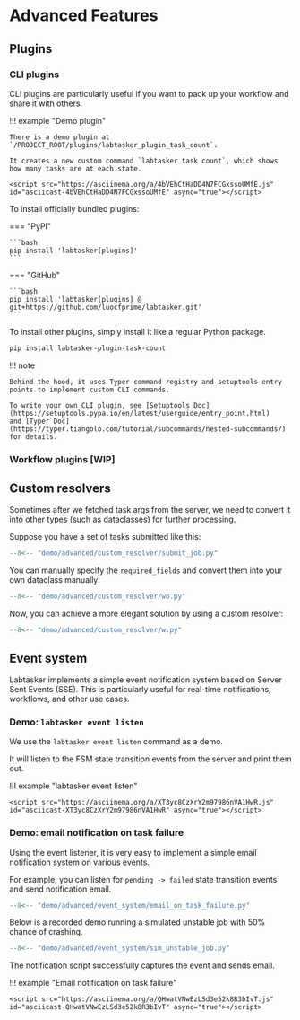 # Advanced Features

## Plugins

### CLI plugins

CLI plugins are particularly useful if you want to pack up your workflow and share it with others.

!!! example "Demo plugin"

    There is a demo plugin at `/PROJECT_ROOT/plugins/labtasker_plugin_task_count`.

    It creates a new custom command `labtasker task count`, which shows how many tasks are at each state.

    <script src="https://asciinema.org/a/4bVEhCtHaDD4N7FCGxssoUMfE.js" id="asciicast-4bVEhCtHaDD4N7FCGxssoUMfE" async="true"></script>

To install officially bundled plugins:

=== "PyPI"

    ```bash
    pip install 'labtasker[plugins]'
    ```

=== "GitHub"

    ```bash
    pip install 'labtasker[plugins] @ git+https://github.com/luocfprime/labtasker.git'
    ```

To install other plugins, simply install it like a regular Python package.

```bash
pip install labtasker-plugin-task-count
```

!!! note

    Behind the hood, it uses Typer command registry and setuptools entry points to implement custom CLI commands.

    To write your own CLI plugin, see [Setuptools Doc](https://setuptools.pypa.io/en/latest/userguide/entry_point.html)
    and [Typer Doc](https://typer.tiangolo.com/tutorial/subcommands/nested-subcommands/) for details.

### Workflow plugins [WIP]

## Custom resolvers

Sometimes after we fetched task args from the server, we need to convert it into other types (such as dataclasses) for
further processing.

Suppose you have a set of tasks submitted like this:

```python title="demo/advanced/custom_resolver/submit_job.py"
--8<-- "demo/advanced/custom_resolver/submit_job.py"
```

You can manually specify the `required_fields` and convert them into your own dataclass manually:

```python title="demo/advanced/custom_resolver/wo.py"
--8<-- "demo/advanced/custom_resolver/wo.py"
```

Now, you can achieve a more elegant solution by using a custom resolver:

```python title="demo/advanced/custom_resolver/w.py"
--8<-- "demo/advanced/custom_resolver/w.py"
```

## Event system

Labtasker implements a simple event notification system based on Server Sent Events (SSE).
This is particularly useful for real-time notifications, workflows, and other use cases.

### Demo: `labtasker event listen`

We use the `labtasker event listen` command as a demo.

It will listen to the FSM state transition events from the server and print them out.

!!! example "labtasker event listen"

    <script src="https://asciinema.org/a/XT3yc8CzXrY2m97986nVA1HwR.js" id="asciicast-XT3yc8CzXrY2m97986nVA1HwR" async="true"></script>

### Demo: email notification on task failure

Using the event listener, it is very easy to implement a simple email notification system
on various events.

For example, you can listen for `pending -> failed` state transition events and
send notification email.

```python title="demo/advanced/event_system/email_on_task_failure.py"
--8<-- "demo/advanced/event_system/email_on_task_failure.py"
```

Below is a recorded demo running a simulated unstable job with 50% chance of crashing.

```python title="demo/advanced/event_system/sim_unstable_job.py"
--8<-- "demo/advanced/event_system/sim_unstable_job.py"
```

The notification script successfully captures the event and sends email.

!!! example "Email notification on task failure"

    <script src="https://asciinema.org/a/QHwatVNwEzLSd3e52k8R3bIvT.js" id="asciicast-QHwatVNwEzLSd3e52k8R3bIvT" async="true"></script>

